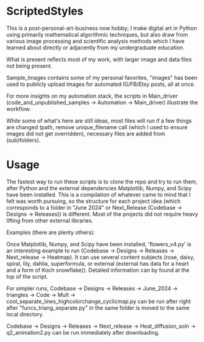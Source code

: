 # ScriptedStyles

This is a post-personal-art-business now hobby; I make digital art in Python using primarily mathematical algorithmic techniques, but also draw from various image processing and scientific analysis methods which I have learned about directly or adjacently from my undergraduate education. 

What is present reflects most of my work, with larger image and data files not being present. 

Sample_Images contains some of my personal favorites, "images" has been used to publicly upload images for automated IG/FB/Etsy posts, all at once. 

For more insights on my automation stack, the scripts in Main_driver (code_and_unpublished_samples -> Automation -> Main_driver) illustrate the workflow. 

While some of what's here are still ideas, most files will run if a few things are changed (path, remove unique_filename call (which I used to ensure images did not get overridden), necessary files are added from (sub)folders). 

# Usage

The fastest way to run these scripts is to clone the repo and try to run them, after Python and the external dependencies Matplotlib, Numpy, and Scipy have been installed. This is a compilation of whatever came to mind that I felt was worth pursuing, so the structure for each project idea (which corresponds to a folder in "June 2024" or Next_Release (Codebase -> Designs -> Releases)) is different. Most of the projects did not require heavy lifting from other external libraries.

Examples (there are plenty others): 

Once Matplotlib, Numpy, and Scipy have been installed, 'flowers_v4.py' is an interesting example to run (Codebase -> Designs -> Releases -> Next_release -> Heatmap). It can use several content subjects (rose, daisy, spiral, lily, dahlia, superformula, or external (external has data for a heart and a form of Koch snowflake)). Detailed information can by found at the top of the script. 

For simpler runs, Codebase -> Designs -> Releases -> June_2024 -> triangles -> Code -> Mult -> cool_separate_lines_highcolorchange_cyclicmap.py can be run after right after "funcs_triang_separate.py" in the same folder is moved to the same local directory. 

Codebase -> Designs -> Releases -> Next_release -> Heat_diffusion_soln -> q2_animation2.py can be run immediately after downloading. 



